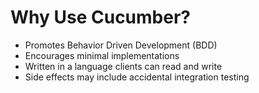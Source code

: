 <!SLIDE about>

# Why Use Cucumber?

* Promotes Behavior Driven Development (BDD)
* Encourages minimal implementations
* Written in a language clients can read and write
* Side effects may include accidental integration testing
